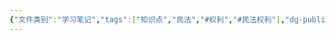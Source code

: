 ```yaml
---
{"文件类别":"学习笔记","tags":["知识点","民法","#权利","#民法权利"],"dg-publish":true,"permalink":"/学习笔记studyup/民法总论/健康权/","dgPassFrontmatter":true,"created":"2024-10-24T22:09:11.036+08:00","updated":"2024-11-01T14:31:58.712+08:00"}
---
```


